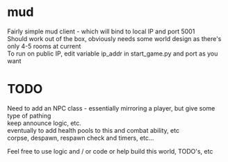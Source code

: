 # mud

Fairly simple mud client - which will bind to local IP and port 5001\
Should work out of the box, obviously needs some world design as there's only 4-5 rooms at current\
To run on public IP, edit variable ip_addr in start_game.py and port as you want

# TODO

Need to add an NPC class - essentially mirroring a player, but give some type of pathing\
keep announce logic, etc.\
eventually to add health pools to this and combat ability, etc\
corpse, despawn, respawn check and timers, etc...

Feel free to use logic and / or code or help build this world, TODO's, etc
